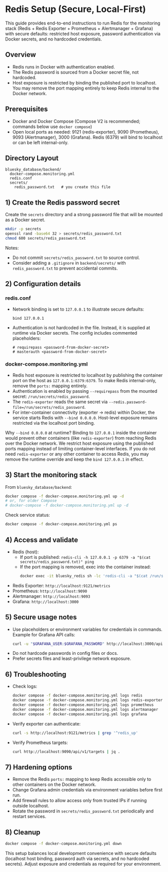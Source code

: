 # Redis Setup (Secure, Local-First)

This guide provides end-to-end instructions to run Redis for the monitoring stack (Redis + Redis Exporter + Prometheus + Alertmanager + Grafana) with secure defaults: restricted host exposure, password authentication via Docker secrets, and no hardcoded credentials.

## Overview
- Redis runs in Docker with authentication enabled.
- The Redis password is sourced from a Docker secret file, not hardcoded.
- Host exposure is restricted by binding the published port to localhost. You may remove the port mapping entirely to keep Redis internal to the Docker network.

## Prerequisites
- Docker and Docker Compose (Compose V2 is recommended; commands below use `docker compose`)
- Open local ports as needed: 9121 (redis-exporter), 9090 (Prometheus), 9093 (Alertmanager), 3000 (Grafana). Redis (6379) will bind to localhost or can be left internal-only.

## Directory Layout
```
bluesky_database/backend/
  docker-compose.monitoring.yml
  redis.conf
  secrets/
    redis_password.txt   # you create this file
```

## 1) Create the Redis password secret
Create the `secrets` directory and a strong password file that will be mounted as a Docker secret.

```bash
mkdir -p secrets
openssl rand -base64 32 > secrets/redis_password.txt
chmod 600 secrets/redis_password.txt
```

Notes:
- Do not commit `secrets/redis_password.txt` to source control.
- Consider adding a `.gitignore` in `backend/secrets/` with `redis_password.txt` to prevent accidental commits.

## 2) Configuration details

### redis.conf
- Network binding is set to `127.0.0.1` to illustrate secure defaults:
  ```
  bind 127.0.0.1
  ```
- Authentication is not hardcoded in the file. Instead, it is supplied at runtime via Docker secrets. The config includes commented placeholders:
  ```
  # requirepass <password-from-docker-secret>
  # masterauth <password-from-docker-secret>
  ```

### docker-compose.monitoring.yml
- Redis host exposure is restricted to localhost by publishing the container port on the host as `127.0.0.1:6379:6379`. To make Redis internal-only, remove the `ports:` mapping entirely.
- Authentication is enabled by passing `--requirepass` from the mounted secret: `/run/secrets/redis_password`.
- The `redis-exporter` reads the same secret via `--redis.password-file=/run/secrets/redis_password`.
- For inter-container connectivity (exporter → redis) within Docker, the service starts Redis with `--bind 0.0.0.0`. Host-level exposure remains restricted via the localhost port binding.

Why `--bind 0.0.0.0` at runtime? Binding to `127.0.0.1` inside the container would prevent other containers (like `redis-exporter`) from reaching Redis over the Docker network. We restrict host exposure using the published ports mapping instead of limiting container-level interfaces. If you do not need `redis-exporter` or any other container to access Redis, you may remove the runtime override and keep the `bind 127.0.0.1` in effect.

## 3) Start the monitoring stack
From `bluesky_database/backend`:

```bash
docker compose -f docker-compose.monitoring.yml up -d
# or, for older Compose
# docker-compose -f docker-compose.monitoring.yml up -d
```

Check service status:
```bash
docker compose -f docker-compose.monitoring.yml ps
```

## 4) Access and validate
- Redis (host):
  - If port is published: `redis-cli -h 127.0.0.1 -p 6379 -a "$(cat secrets/redis_password.txt)" ping`
  - If the port mapping is removed, exec into the container instead:
    ```bash
    docker exec -it bluesky_redis sh -lc 'redis-cli -a "$(cat /run/secrets/redis_password)" ping'
    ```
- Redis Exporter: `http://localhost:9121/metrics`
- Prometheus: `http://localhost:9090`
- Alertmanager: `http://localhost:9093`
- Grafana: `http://localhost:3000`

## 5) Secure usage notes
- Use placeholders or environment variables for credentials in commands. Example for Grafana API calls:
  ```bash
  curl -u "$GRAFANA_USER:$GRAFANA_PASSWORD" http://localhost:3000/api/datasources
  ```
- Do not hardcode passwords in config files or docs.
- Prefer secrets files and least-privilege network exposure.

## 6) Troubleshooting
- Check logs:
  ```bash
  docker compose -f docker-compose.monitoring.yml logs redis
  docker compose -f docker-compose.monitoring.yml logs redis-exporter
  docker compose -f docker-compose.monitoring.yml logs prometheus
  docker compose -f docker-compose.monitoring.yml logs alertmanager
  docker compose -f docker-compose.monitoring.yml logs grafana
  ```
- Verify exporter can authenticate:
  ```bash
  curl -s http://localhost:9121/metrics | grep '^redis_up'
  ```
- Verify Prometheus targets:
  ```bash
  curl http://localhost:9090/api/v1/targets | jq .
  ```

## 7) Hardening options
- Remove the Redis `ports:` mapping to keep Redis accessible only to other containers on the Docker network.
- Change Grafana admin credentials via environment variables before first run.
- Add firewall rules to allow access only from trusted IPs if running outside localhost.
- Rotate the password in `secrets/redis_password.txt` periodically and restart services.

## 8) Cleanup
```bash
docker compose -f docker-compose.monitoring.yml down
```

This setup balances local development convenience with secure defaults (localhost host binding, password auth via secrets, and no hardcoded secrets). Adjust exposure and credentials as required for your environment.
